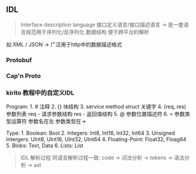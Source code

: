 ## IDL

> Interface description language 接口定义语言/接口描述语言 -> 是一套语言规范用于序列化/反序列化 数据结构 便于跨平台的解析

如 XML / JSON -> 广泛用于http中的数据描述格式

### Protobuf

### Cap'n Proto

### kirito 教程中的自定义IDL

Program: 
    1.  # 注释
    2.  {} 块结构
    3.  service method struct 关键字
    4.  (req, res) 参数列表 req - 请求参数结构 res - 返回值结构
    5.  @ 参数位置描述符
    6.  = 参数类型运算符 参数名在左 参数类型在→

Type:
    1. Boolean: Bool
    2. Integers: Int8, Int16, Int32, Int64
    3. Unsigned Intergers: UInt8, UInt16, UInt32, UInt64
    4. Floating-Point: Float32, Floag64
    5. Blobs: Text, Data
    6. Lists: List<T>

> IDL 解析过程 同语言解析过程一致: code -> 词法分析 -> tokens -> 语法分析 -> ast
